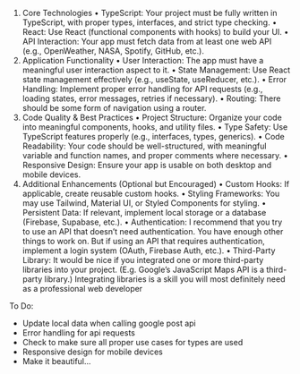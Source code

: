 1. Core Technologies
   • TypeScript: Your project must be fully written in TypeScript, with proper types,
   interfaces, and strict type checking.
   • React: Use React (functional components with hooks) to build your UI.
   • API Interaction: Your app must fetch data from at least one web API (e.g.,
   OpenWeather, NASA, Spotify, GitHub, etc.).
2. Application Functionality
   • User Interaction: The app must have a meaningful user interaction aspect to it.
   • State Management: Use React state management effectively (e.g., useState,
   useReducer, etc.).
   • Error Handling: Implement proper error handling for API requests (e.g., loading
   states, error messages, retries if necessary).
   • Routing: There should be some form of navigation using a router.
3. Code Quality & Best Practices
   • Project Structure: Organize your code into meaningful components, hooks, and
   utility files.
   • Type Safety: Use TypeScript features properly (e.g., interfaces, types, generics).
   • Code Readability: Your code should be well-structured, with meaningful variable
   and function names, and proper comments where necessary.
   • Responsive Design: Ensure your app is usable on both desktop and mobile
   devices.
4. Additional Enhancements (Optional but Encouraged)
   • Custom Hooks: If applicable, create reusable custom hooks.
   • Styling Frameworks: You may use Tailwind, Material UI, or Styled Components for
   styling.
   • Persistent Data: If relevant, implement local storage or a database (Firebase,
   Supabase, etc.).
   • Authentication: I recommend that you try to use an API that doesn’t need
   authentication. You have enough other things to work on. But if using an API that
   requires authentication, implement a login system (OAuth, Firebase Auth, etc.).
   • Third-Party Library: It would be nice if you integrated one or more third-party
   libraries into your project. (E.g. Google’s JavaScript Maps API is a third-party
   library.) Integrating libraries is a skill you will most definitely need as a professional
   web developer

To Do:

- Update local data when calling google post api
- Error handling for api requests
- Check to make sure all proper use cases for types are used
- Responsive design for mobile devices
- Make it beautiful...
